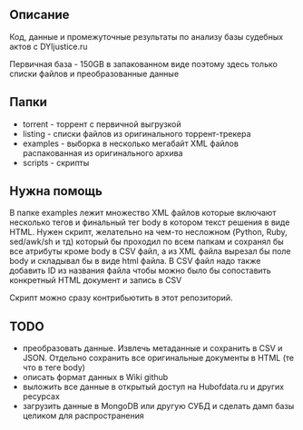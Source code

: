 Описание
--
Код, данные и промежуточные результаты по анализу базы судебных актов с DYIjustice.ru

Первичная база - 150GB в запакованном виде поэтому здесь только списки файлов и преобразованные данные


Папки
-----
* torrent - торрент с первичной выгрузкой
* listing - списки файлов из оригинального торрент-трекера
* examples - выборка в несколько мегабайт XML файлов распакованная из оригинального архива
* scripts - скрипты

Нужна помощь
---

В папке examples лежит множество XML файлов которые включают несколько тегов и финальный тег body в котором текст решения в виде HTML.
Нужен скрипт, желательно на чем-то несложном (Python, Ruby, sed/awk/sh и тд) который бы проходил по всем папкам и сохранял бы все атрибуты кроме body в CSV файл, а из XML файла вырезал бы поле body и складывал бы в виде html файла. В CSV файл надо также добавить ID из названия файла чтобы можно было бы сопоставить конкретный HTML документ и запись в CSV

Скрипт можно сразу контрибьютить в этот репозиторий.


TODO
----
* преобразовать данные. Извлечь метаданные и сохранить в CSV и JSON. Отдельно сохранить все оригинальные документы в HTML (те что в теге body)
* описать формат данных в Wiki github
* выложить все данные в открытый доступ на Hubofdata.ru и других ресурсах
* загрузить данные в MongoDB или другую СУБД и сделать дамп базы целиком для распространения


 
